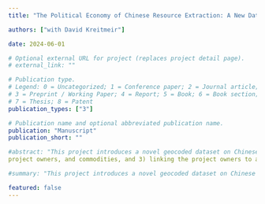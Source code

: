 ```yaml
---
title: "The Political Economy of Chinese Resource Extraction: A New Dataset"

authors: ["with David Kreitmeir"]

date: 2024-06-01

# Optional external URL for project (replaces project detail page).
# external_link: ""

# Publication type.
# Legend: 0 = Uncategorized; 1 = Conference paper; 2 = Journal article;
# 3 = Preprint / Working Paper; 4 = Report; 5 = Book; 6 = Book section;
# 7 = Thesis; 8 = Patent
publication_types: ["3"]

# Publication name and optional abbreviated publication name.
publication: "Manuscript"
publication_short: ""

#abstract: "This project introduces a novel geocoded dataset on Chinese overseas mining and exploration projects. We construct a firm-commodity-mine level dataset by 1) identifying the set of overseas mining projects from official records from the Chinese Ministry of Commerce website, 2) coding their geolocation,
project owners, and commodities, and 3) linking the project owners to administrative firm-level datasets from China, including firm-commodity-year level customs records. The result is the most comprehensive and granular dataset on Chinese overseas mining projects to date, allowing us to provide new empirical insights into the process behind China’s mining investments and their economic and social impact in the host countries."

#summary: "This project introduces a novel geocoded dataset on Chinese overseas mining and exploration projects. We construct a firm-commodity-mine level dataset by 1) identifying the set of overseas mining projects from official records from the Chinese Ministry of Commerce website, 2) coding their geolocation, project owners, and commodities, and 3) linking the project owners to administrative firm-level datasets from China, including firm-commodity-year level customs records. The result is the most comprehensive and granular dataset on Chinese overseas mining projects to date, allowing us to provide new empirical insights into the process behind China’s mining investments and their economic and social impact in the host countries."

featured: false
---
```

